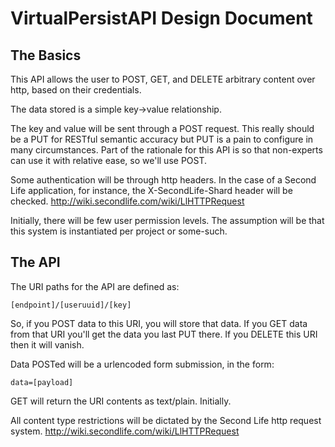 VirtualPersistAPI Design Document
==

The Basics
----

This API allows the user to POST, GET, and DELETE arbitrary content over http, based on their credentials.

The data stored is a simple key->value relationship.

The key and value will be sent through a POST request. This really should be a PUT for RESTful semantic accuracy but PUT is a pain to configure in many circumstances. Part of the rationale for this API is so that non-experts can use it with relative ease, so we'll use POST.

Some authentication will be through http headers. In the case of a Second Life application, for instance, the X-SecondLife-Shard header will be checked. http://wiki.secondlife.com/wiki/LlHTTPRequest

Initially, there will be few user permission levels. The assumption will be that this system is instantiated per project or some-such.

The API
-------

The URI paths for the API are defined as:

`[endpoint]/[useruuid]/[key]`

So, if you POST data to this URI, you will store that data. If you GET data from that URI you'll get the data you last PUT there. If you DELETE this URI then it will vanish.

Data POSTed will be a urlencoded form submission, in the form:

`data=[payload]`

GET will return the URI contents as text/plain. Initially.

All content type restrictions will be dictated by the Second Life http request system. http://wiki.secondlife.com/wiki/LlHTTPRequest
